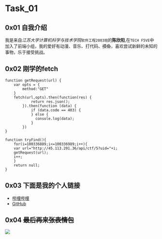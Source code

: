 # Task_01

## 0x01 自我介绍

我是来自*江苏大学计算机科学与技术学院*`软件工程2003班`的**陈欣阳**,在`TECH F5VE`中加入了前端小组，我的爱好有动漫、音乐、打代码、~~摸鱼~~，喜欢尝试新鲜的未知的事物，乐于接受挑战。

## 0x02 刚学的fetch

```
function getRequest(url) {
    var opts = {
        method:"GET"
    }
    fetch(url,opts).then(function(res) {
            return res.json();
        }).then(function (data) {
            if (data.code == 403) {
            } else {
              console.log(data);
            }
        })
}

function tryFind(){
	for(i=100336889;i<=100336989;i++){
	var url="http://45.113.201.36/api/ctf/5?uid="+i;
	getRequest(url);
	i++;
	}
	return null;
}
```

## 0x03 下面是我的个人链接

- [哔哩哔哩](https://space.bilibili.com/2822332)
- [GitHub](https://github.com/tagbug)

## 0x04 ~~最后再来张表情包~~

![](https://raw.githubusercontent.com/tagbug/TechMap/master/2019-Autumn/Frontend/cxy/img/lese.jpg)
